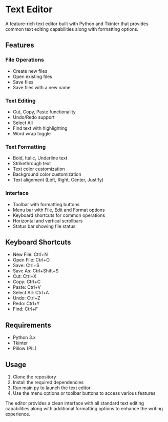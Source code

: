 # Text Editor

A feature-rich text editor built with Python and Tkinter that provides common text editing capabilities along with formatting options.

## Features

### File Operations
- Create new files
- Open existing files 
- Save files
- Save files with a new name

### Text Editing
- Cut, Copy, Paste functionality
- Undo/Redo support
- Select All
- Find text with highlighting
- Word wrap toggle

### Text Formatting
- Bold, Italic, Underline text
- Strikethrough text
- Text color customization
- Background color customization
- Text alignment (Left, Right, Center, Justify)

### Interface
- Toolbar with formatting buttons
- Menu bar with File, Edit and Format options
- Keyboard shortcuts for common operations
- Horizontal and vertical scrollbars
- Status bar showing file status

## Keyboard Shortcuts

- New File: Ctrl+N
- Open File: Ctrl+O  
- Save: Ctrl+S
- Save As: Ctrl+Shift+S
- Cut: Ctrl+X
- Copy: Ctrl+C
- Paste: Ctrl+V
- Select All: Ctrl+A
- Undo: Ctrl+Z
- Redo: Ctrl+Y
- Find: Ctrl+F

## Requirements

- Python 3.x
- Tkinter
- Pillow (PIL)

## Usage

1. Clone the repository
2. Install the required dependencies
3. Run main.py to launch the text editor
4. Use the menu options or toolbar buttons to access various features

The editor provides a clean interface with all standard text editing capabilities along with additional formatting options to enhance the writing experience.
